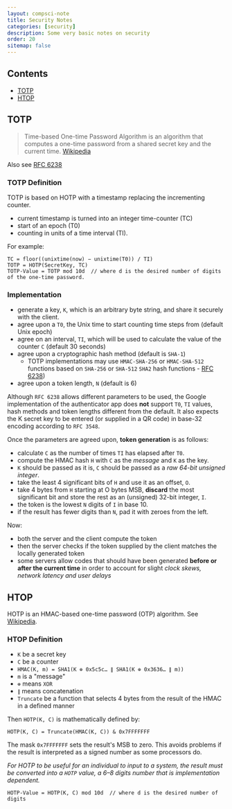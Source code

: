```yaml
---
layout: compsci-note
title: Security Notes
categories: [security]
description: Some very basic notes on security
order: 20
sitemap: false
---
```


## Contents

* [TOTP](#totp)
* [HTOP](#htop)

## TOTP

> Time-based One-time Password Algorithm is an algorithm that computes a one-time password from a shared secret key and the current time.
[Wikipedia](https://en.wikipedia.org/wiki/Time-based_One-time_Password_Algorithm)

Also see [RFC 6238](https://tools.ietf.org/html/rfc6238)

### TOTP Definition

TOTP is based on HOTP with a timestamp replacing the incrementing counter.

* current timestamp is turned into an integer time-counter (TC)
* start of an epoch (T0)
* counting in units of a time interval (TI).

For example:

```text
TC = floor((unixtime(now) − unixtime(T0)) / TI)
TOTP = HOTP(SecretKey, TC)
TOTP-Value = TOTP mod 10d  // where d is the desired number of digits of the one-time password.
```

### Implementation

* generate a key, `K`, which is an arbitrary byte string, and share it securely with the client.
* agree upon a `T0`, the Unix time to start counting time steps from (default Unix epoch)
* agree on an interval, `TI`, which will be used to calculate the value of the counter `C` (default 30 seconds)
* agree upon a cryptographic hash method (default is `SHA-1`)
  * TOTP implementations may use `HMAC-SHA-256` or `HMAC-SHA-512` functions based on `SHA-256` or `SHA-512` `SHA2` hash functions - [RFC 6238](https://tools.ietf.org/html/rfc6238#section-1.2))
* agree upon a token length, `N` (default is 6)

Although `RFC 6238` allows different parameters to be used, the Google implementation of the authenticator app does **not** support `T0`, `TI` values, hash methods and token lengths different from the default. It also expects the K secret key to be entered (or supplied in a QR code) in base-32 encoding according to `RFC 3548`.

Once the parameters are agreed upon, **token generation** is as follows:

* calculate `C` as the number of times `TI` has elapsed after `T0`.
* compute the HMAC hash `H` with `C` as the *message* and `K` as the key.
* `K` should be passed as it is, `C` should be passed as a *raw 64-bit unsigned integer*.
* take the least 4 significant bits of `H` and use it as an offset, `O`.
* take 4 bytes from `H` starting at O bytes MSB, **discard** the most significant bit and store the rest as an (unsigned) 32-bit integer, `I`.
* the token is the lowest `N` digits of `I` in base 10.
* if the result has fewer digits than `N`, pad it with zeroes from the left.

Now:

* both the server and the client compute the token
* then the server checks if the token supplied by the client matches the locally generated token
* some servers allow codes that should have been generated **before or after the current time** in order to account for slight *clock skews, network latency and user delays*

## HTOP

HOTP is an HMAC-based one-time password (OTP) algorithm. See [Wikipedia](https://en.wikipedia.org/wiki/HMAC-based_One-time_Password_Algorithm#Definition).

### HTOP Definition

* `K` be a secret key
* `C` be a counter
* `HMAC(K, m) = SHA1(K ⊕ 0x5c5c… ∥ SHA1(K ⊕ 0x3636… ∥ m))`
* `m` is a "message"
* `⊕` means `XOR`
* `∥` means concatenation
* `Truncate` be a function that selects 4 bytes from the result of the HMAC in a defined manner

Then `HOTP(K, C)` is mathematically defined by:

```text
HOTP(K, C) = Truncate(HMAC(K, C)) & 0x7FFFFFFF
```

The mask `0x7FFFFFFF` sets the result's MSB to zero. This avoids problems if the result is interpreted as a signed number as some processors do.

*For HOTP to be useful for an individual to input to a system, the result must be converted into a `HOTP` value, a 6–8 digits number that is implementation dependent.*

```text
HOTP-Value = HOTP(K, C) mod 10d  // where d is the desired number of digits
```
